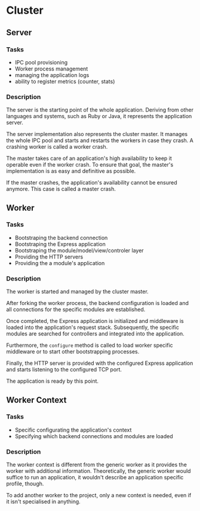 # Cluster

## Server

### Tasks

* IPC pool provisioning
* Worker process management
* managing the application logs
* ability to register metrics (counter, stats)

### Description

The server is the starting point of the whole application. Deriving from other languages and systems, such as Ruby or Java, it represents the application server.

The server implementation also represents the cluster master. It manages the whole IPC pool and starts and restarts the workers in case they crash. A crashing worker is called a worker crash.

The master takes care of an application's high availability to keep it operable even if the worker crash. To ensure that goal, the master's implementation is as easy and definitive as possible.

If the master crashes, the application's availability cannot be ensured anymore. This case is called a master crash.

## Worker

### Tasks

* Bootstraping the backend connection
* Bootstraping the Express application
* Bootstraping the module/model/view/controler layer
* Providing the HTTP servers
* Providing the a module's application

### Description

The worker is started and managed by the cluster master.

After forking the worker process, the backend configuration is loaded and all connections for the specific modules are established.

Once completed, the Express application is initialized and middleware is loaded into the application's request stack. Subsequently, the specific modules are searched for controllers and integrated into the application.

Furthermore, the ``configure`` method is called to load worker specific middleware or to start other bootstrapping processes.

Finally, the HTTP server is provided with the configured Express application and starts listening to the configured TCP port.

The application is ready by this point.

## Worker Context

### Tasks

* Specific configurating the application's context
* Specifying which backend connections and modules are loaded

### Description

The worker context is different from the generic worker as it provides the worker with additional information. Theoretically, the generic worker would suffice to run an application, it wouldn't describe an application specific profile, though.

To add another worker to the project, only a new context is needed, even if it isn't specialised in anything.

